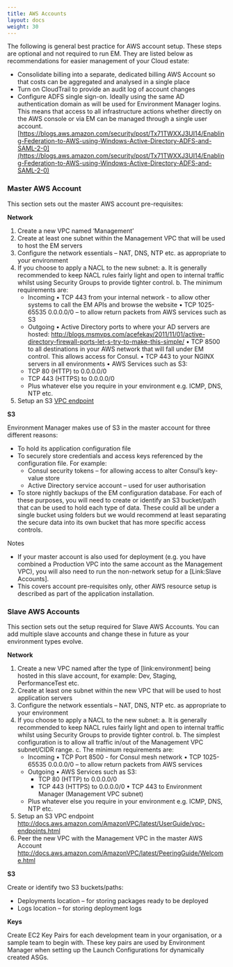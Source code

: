 ```yaml
---
title: AWS Accounts
layout: docs
weight: 30
---
```


The following is general best practice for AWS account setup. These steps are optional and not required to run EM. They are listed below as recommendations for easier management of your Cloud estate:

-	Consolidate billing into a separate, dedicated billing AWS Account so that costs can be aggregated and analysed in a single place
-	Turn on CloudTrail to provide an audit log of account changes
-	Configure ADFS single sign-on. Ideally using the same AD authentication domain as will be used for Environment Manager logins. This means that access to all infrastructure actions whether directly on the AWS console or via EM can be managed through a single user account. [https://blogs.aws.amazon.com/security/post/Tx71TWXXJ3UI14/Enabling-Federation-to-AWS-using-Windows-Active-Directory-ADFS-and-SAML-2-0](https://blogs.aws.amazon.com/security/post/Tx71TWXXJ3UI14/Enabling-Federation-to-AWS-using-Windows-Active-Directory-ADFS-and-SAML-2-0)

### Master AWS Account

This section sets out the master AWS account pre-requisites:

**Network**

1.	Create a new VPC named ‘Management’
2.	Create at least one subnet within the Management VPC that will be used to host the EM servers
3.	Configure the network essentials – NAT, DNS, NTP etc. as appropriate to your environment
4.	If you choose to apply a NACL to the new subnet:
    a.	It is generally recommended to keep NACL rules fairly light and open to internal traffic whilst using Security Groups to provide tighter control.
    b.	The minimum requirements are:
      -	Incoming
        •	TCP 443 from your internal network - to allow other systems to call the EM APIs and browse the website
        •	TCP 1025-65535 0.0.0.0/0 – to allow return packets from AWS services such as S3
      -	Outgoing
        •	Active Directory ports to where your AD servers are hosted: http://blogs.msmvps.com/acefekay/2011/11/01/active-directory-firewall-ports-let-s-try-to-make-this-simple/
        •	TCP 8500 to all destinations in your AWS network that will fall under EM control. This allows access for Consul.
        •	TCP 443 to your NGINX servers in all environments
        •	AWS Services such as S3:
      -	TCP 80 (HTTP) to 0.0.0.0/0
      -	TCP 443 (HTTPS) to 0.0.0.0/0
      -	Plus whatever else you require in your environment e.g. ICMP, DNS, NTP etc.
5.	Setup an S3 [VPC endpoint](http://docs.aws.amazon.com/AmazonVPC/latest/UserGuide/vpc-endpoints.html)

**S3**

Environment Manager makes use of S3 in the master account for three different reasons:
-	To hold its application configuration file
-	To securely store credentials and access keys referenced by the configuration file. For example:
    -	Consul security tokens – for allowing access to alter Consul’s key-value store
    -	Active Directory service account – used for user authorisation
-	To store nightly backups of the EM configuration database. For each of these purposes, you will need to create or identify an S3 bucket/path that can be used to hold each type of data. These could all be under a single bucket using folders but we would recommend at least separating the secure data into its own bucket that has more specific access controls.

Notes

-	If your master account is also used for deployment (e.g. you have combined a Production VPC into the same account as the Management VPC), you will also need to run the non-network setup for a [Link:Slave Accounts].
-	This covers account pre-requisites only, other AWS resource setup is described as part of the application installation.

### Slave AWS Accounts

This section sets out the setup required for Slave AWS Accounts. You can add multiple slave accounts and change these in future as your environment types evolve.

**Network**

1.	Create a new VPC named after the type of [link:environment] being hosted in this slave account, for example: Dev, Staging, PerformanceTest etc.
2.	Create at least one subnet within the new VPC that will be used to host application servers
3.	Configure the network essentials – NAT, DNS, NTP etc. as appropriate to your environment
4.	If you choose to apply a NACL to the new subnet:
  a.	It is generally recommended to keep NACL rules fairly light and open to internal traffic whilst using Security Groups to provide tighter control.
  b.	The simplest configuration is to allow all traffic in/out of the Management VPC subnet/CIDR range.
  c.	The minimum requirements are:
    -	Incoming
      •	TCP Port 8500 - for Consul mesh network
      •	TCP 1025-65535 0.0.0.0/0 – to allow return packets from AWS services
    -	Outgoing
      •	AWS Services such as S3:
        -	TCP 80 (HTTP) to 0.0.0.0/0
        -	TCP 443 (HTTPS) to 0.0.0.0/0
      •	TCP 443 to Environment Manager (Management VPC subnet)
    -	Plus whatever else you require in your environment e.g. ICMP, DNS, NTP etc.
5.	Setup an S3 VPC endpoint http://docs.aws.amazon.com/AmazonVPC/latest/UserGuide/vpc-endpoints.html
6.	Peer the new VPC with the Management VPC in the master AWS Account http://docs.aws.amazon.com/AmazonVPC/latest/PeeringGuide/Welcome.html

**S3**

Create or identify two S3 buckets/paths:
-	Deployments location – for storing packages ready to be deployed 
-	Logs location – for storing deployment logs

**Keys**

Create EC2 Key Pairs for each development team in your organisation, or a sample team to begin with. These key pairs are used by Environment Manager when setting up the Launch Configurations for dynamically created ASGs.
